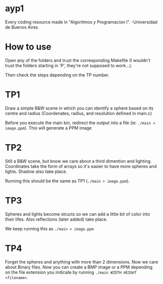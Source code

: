 # ayp1

Every coding resource made in "Algoritmos y Programacion I". -Universidad de Buenos Aires.

# How to use

Open any of the folders and trust the corresponding Makefile (I wouldn't trust the folders starting in 'P', they're not supposed to work...).

Then check the steps depending on the TP number.

# TP1
Draw a simple B&W scene in which you can identify a sphere based on its centre and radius (Coordenates, radius, and resolution defined in main.c)

Before you execute the main bin, redirect the output into a file (ie: `./main > image.ppm`). This will generate a PPM image

# TP2
Still a B&W scene, but know we care about a third dimention and lighting. Coordinates take the form of arrays so it's easier to have more spheres and lights. Shadow also take place.

Running this should be the same as TP1 (`./main > image.ppm`).

# TP3
Spheres and lights become structs so we can add a little bit of color into their lifes. Also reflections (later added) take place.

We keep running this as `./main > image.ppm`

# TP4
Forget the spheres and anything with more than 2 dimensions. Now we care about Binary files. Now you can create a BMP image or a PPM depending on the file extension you indicate by running `./main WIDTH HEIGHT <filename>`.
